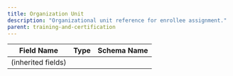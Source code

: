```yaml
---
title: Organization Unit
description: "Organizational unit reference for enrollee assignment."
parent: training-and-certification
---
```


| Field Name | Type | Schema Name |
|------------|------|-------------|
| (inherited fields) | | |
